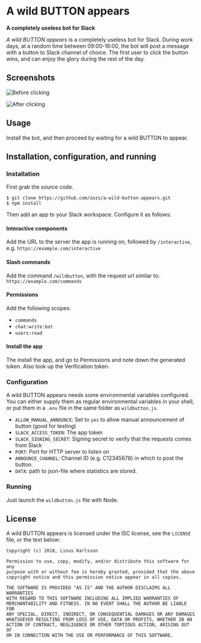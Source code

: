 # A wild BUTTON appears

**A completely useless bot for Slack**

_A wild BUTTON appears_ is a completely useless bot for Slack.
During work days, at a random time between 09:00-16:00, the bot will post a message with a button to Slack channel of choice.
The first user to click the button wins, and can enjoy the glory during the rest of the day.

## Screenshots

![Before clicking](/../screenshots/before.png?raw=true "Before clicking")

![After clicking](/../screenshots/after.png?raw=true "After clicking")

## Usage

Install the bot, and then proceed by waiting for a wild BUTTON to appear.

## Installation, configuration, and running

### Installation

First grab the source code.

```
$ git clone https://github.com/zozs/a-wild-button-appears.git
$ npm install
```

Then add an app to your Slack workspace. Configure it as follows:

#### Interactive components

Add the URL to the server the app is running on, followed by `/interactive`, e.g. `https://example.com/interactive`

#### Slash commands

Add the command `/wildbutton`, with the request url similar to: `https://example.com/commands`

#### Permissions

Add the following scopes:

- `commands`
- `chat:write:bot`
- `users:read`

#### Install the app

The install the app, and go to Permissions and note down the generated token. Also look
up the Verification token.

### Configuration

A wild BUTTON appears needs some environmental variables configured. You can either supply them as regular
environmental variables in your shell, or put them in a `.env` file in the same folder as
`wildbutton.js`.

 * `ALLOW_MANUAL_ANNOUNCE`: Set to `yes` to allow manual announcement of button (good for testing)
 * `SLACK_ACCESS_TOKEN`: The app token
 * `SLACK_SIGNING_SECRET`: Signing secret to verify that the requests comes from Slack
 * `PORT`: Port for HTTP server to listen on
 * `ANNOUNCE_CHANNEL`: Channel ID (e.g. C12345678) in which to post the button.
 * `DATA`: path to json-file where statistics are stored.

### Running

Just launch the `wildbutton.js` file with Node.

## License

A wild BUTTON appears is licensed under the ISC license, see the `LICENSE` file, or the text below:

```
Copyright (c) 2018, Linus Karlsson

Permission to use, copy, modify, and/or distribute this software for any
purpose with or without fee is hereby granted, provided that the above
copyright notice and this permission notice appear in all copies.

THE SOFTWARE IS PROVIDED "AS IS" AND THE AUTHOR DISCLAIMS ALL WARRANTIES
WITH REGARD TO THIS SOFTWARE INCLUDING ALL IMPLIED WARRANTIES OF
MERCHANTABILITY AND FITNESS. IN NO EVENT SHALL THE AUTHOR BE LIABLE FOR
ANY SPECIAL, DIRECT, INDIRECT, OR CONSEQUENTIAL DAMAGES OR ANY DAMAGES
WHATSOEVER RESULTING FROM LOSS OF USE, DATA OR PROFITS, WHETHER IN AN
ACTION OF CONTRACT, NEGLIGENCE OR OTHER TORTIOUS ACTION, ARISING OUT OF
OR IN CONNECTION WITH THE USE OR PERFORMANCE OF THIS SOFTWARE.
```
